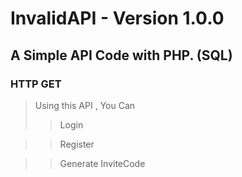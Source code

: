 # InvalidAPI - Version 1.0.0
## A Simple API Code with PHP. (SQL)

### HTTP GET

> Using this API , You Can
>> Login

>> Register

>> Generate InviteCode
